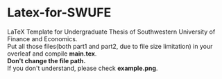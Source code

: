 # Latex-for-SWUFE
LaTeX Template for Undergraduate Thesis of Southwestern University of Finance and Economics.<br>
Put all those files(both part1 and part2, due to file size limitation) in your overleaf and compile **main.tex**. <br>
**Don't change the file path.**<br>
If you don't understand, please check **example.png**.
